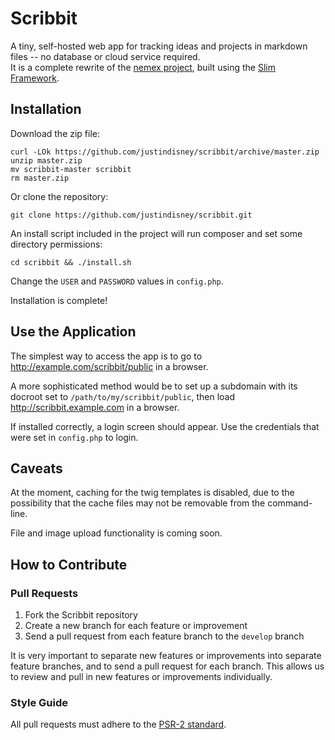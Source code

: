# Scribbit

A tiny, self-hosted web app for tracking ideas and projects in markdown files -- no database or cloud service required.  
It is a complete rewrite of the [nemex project](https://github.com/neonelephantstudio/nemex), built using the [Slim Framework](https://github.com/slimphp/Slim).

## Installation

Download the zip file:

    curl -LOk https://github.com/justindisney/scribbit/archive/master.zip 
    unzip master.zip
    mv scribbit-master scribbit
    rm master.zip

Or clone the repository:

    git clone https://github.com/justindisney/scribbit.git

An install script included in the project will run composer and set some directory permissions:

    cd scribbit && ./install.sh

Change the `USER` and `PASSWORD` values in `config.php`.

Installation is complete!

## Use the Application

The simplest way to access the app is to go to http://example.com/scribbit/public in a browser.

A more sophisticated method would be to set up a subdomain with its docroot set to `/path/to/my/scribbit/public`, then load http://scribbit.example.com in a browser.

If installed correctly, a login screen should appear. Use the credentials that were set in `config.php` to login.

## Caveats

At the moment, caching for the twig templates is disabled, due to the possibility that the cache files may not be removable from the command-line.

File and image upload functionality is coming soon.

## How to Contribute

### Pull Requests

1. Fork the Scribbit repository
2. Create a new branch for each feature or improvement
3. Send a pull request from each feature branch to the `develop` branch

It is very important to separate new features or improvements into separate feature branches, and to send a
pull request for each branch. This allows us to review and pull in new features or improvements individually.

### Style Guide

All pull requests must adhere to the [PSR-2 standard](https://github.com/php-fig/fig-standards/blob/master/accepted/PSR-2-coding-style-guide.md).
